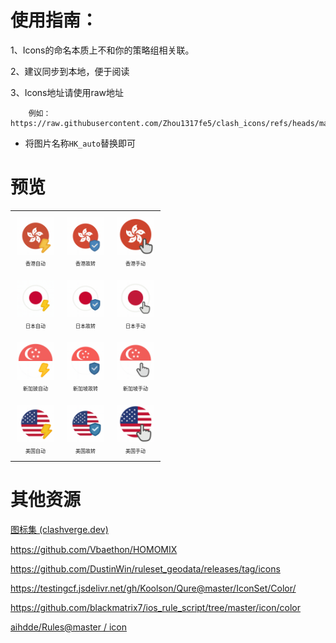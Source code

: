 

# 使用指南：

1、Icons的命名本质上不和你的策略组相关联。

2、建议同步到本地，便于阅读

3、Icons地址请使用raw地址

        例如：https://raw.githubusercontent.com/Zhou1317fe5/clash_icons/refs/heads/main/flag/HK_auto.png

- 将图片名称`HK_auto`替换即可



# 预览

<!--start-icons-->

<table style="width: 100%; text-align: center;"><tr>
    <td align="center" style="padding: 10px;">
        <img src="/flag/HK_auto.png" alt="HK_auto.png" width="60" height="60"><br>
        <span style="font-size: 8px;">香港自动</span>
    </td>
    <td align="center" style="padding: 10px;">
        <img src="/flag/HK_fallback.png" alt="HK_fallback.png" width="60" height="60"><br>
        <span style="font-size: 8px;">香港故转</span>
    </td>
    <td align="center" style="padding: 10px;">
        <img src="/flag/HK_select.png" alt="HK_select.png" width="60" height="60"><br>
        <span style="font-size: 8px;">香港手动</span>
    </td></tr><tr>
        <td align="center" style="padding: 10px;">
        <img src="/flag/JP_auto.png" alt="JP_auto.png" width="60" height="60"><br>
        <span style="font-size: 8px;">日本自动</span>
    </td>
    <td align="center" style="padding: 10px;">
        <img src="/flag/JP_fallback.png" alt="JP_fallback.png" width="60" height="60"><br>
        <span style="font-size: 8px;">日本故转</span>
    </td>
    <td align="center" style="padding: 10px;">
        <img src="/flag/JP_select.png" alt="JP_select.png" width="60" height="60"><br>
        <span style="font-size: 8px;">日本手动</span>
    </td></tr><tr>
    <td align="center" style="padding: 10px;">
        <img src="/flag/SG_auto.png" alt="SG_auto.png" width="60" height="60"><br>
        <span style="font-size: 8px;">新加披自动</span>
    </td>
    <td align="center" style="padding: 10px;">
        <img src="/flag/SG_fallback.png" alt="SG_fallback.png" width="60" height="60"><br>
        <span style="font-size: 8px;">新加坡故转</span>
    </td>
    <td align="center" style="padding: 10px;">
        <img src="/flag/SG_select.png" alt="SG_select.png" width="60" height="60"><br>
        <span style="font-size: 8px;">新加坡手动</span>
    </td></tr><tr>
    <td align="center" style="padding: 10px;">
        <img src="/flag/US_auto.png" alt="US_auto.png" width="60" height="60"><br>
        <span style="font-size: 8px;">美国自动</span>
    </td>
    <td align="center" style="padding: 10px;">
        <img src="/flag/US_fallback.png" alt="US_fallback.png" width="60" height="60"><br>
        <span style="font-size: 8px;">美国故转</span>
    </td>
    <td align="center" style="padding: 10px;">
        <img src="/flag/US_select.png" alt="US_select.png" width="60" height="60"><br>
        <span style="font-size: 8px;">美国手动</span>
    </td>
</tr></table>

<!--end-icons-->

# 其他资源

[图标集 (clashverge.dev)](https://www.clashverge.dev/guide/group_icon/group_icon.html#_5)

https://github.com/Vbaethon/HOMOMIX

https://github.com/DustinWin/ruleset_geodata/releases/tag/icons

https://testingcf.jsdelivr.net/gh/Koolson/Qure@master/IconSet/Color/

https://github.com/blackmatrix7/ios_rule_script/tree/master/icon/color

[aihdde/Rules@master / icon](https://testingcf.jsdelivr.net/gh/aihdde/Rules@master/icon/)

